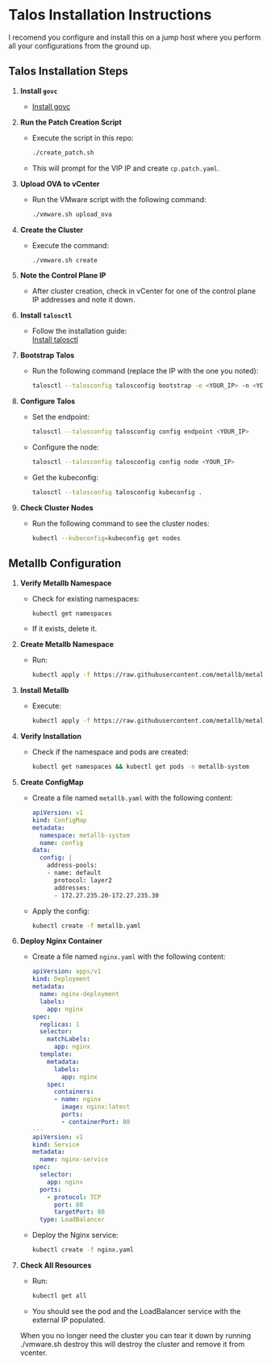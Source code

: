 # Talos Installation Instructions
I recomend you configure and install this on a jump host where you perform all your configurations from the ground up.

## Talos Installation Steps

1. **Install `govc`**  
   - [Install govc](https://github.com/vmware/govmomi/blob/main/govc/README.md)

2. **Run the Patch Creation Script**  
   - Execute the script in this repo:  
     ```bash
     ./create_patch.sh
     ```  
   - This will prompt for the VIP IP and create `cp.patch.yaml`.

3. **Upload OVA to vCenter**  
   - Run the VMware script with the following command:  
     ```bash
     ./vmware.sh upload_ova
     ```

4. **Create the Cluster**  
   - Execute the command:  
     ```bash
     ./vmware.sh create
     ```

5. **Note the Control Plane IP**  
   - After cluster creation, check in vCenter for one of the control plane IP addresses and note it down.

6. **Install `talosctl`**  
   - Follow the installation guide:  
     [Install talosctl](https://www.talos.dev/v1.9/talos-guides/install/talosctl/)

7. **Bootstrap Talos**  
   - Run the following command (replace the IP with the one you noted):  
     ```bash
     talosctl --talosconfig talosconfig bootstrap -e <YOUR_IP> -n <YOUR_IP>
     ```

8. **Configure Talos**  
   - Set the endpoint:  
     ```bash
     talosctl --talosconfig talosconfig config endpoint <YOUR_IP>
     ```  
   - Configure the node:  
     ```bash
     talosctl --talosconfig talosconfig config node <YOUR_IP>
     ```  
   - Get the kubeconfig:  
     ```bash
     talosctl --talosconfig talosconfig kubeconfig .
     ```

9. **Check Cluster Nodes**  
   - Run the following command to see the cluster nodes:  
     ```bash
     kubectl --kubeconfig=kubeconfig get nodes
     ```

## Metallb Configuration

1. **Verify Metallb Namespace**  
   - Check for existing namespaces:  
     ```bash
     kubectl get namespaces
     ```  
   - If it exists, delete it.

2. **Create Metallb Namespace**  
   - Run:  
     ```bash
     kubectl apply -f https://raw.githubusercontent.com/metallb/metallb/v0.14.5/manifests/namespace.yaml
     ```

3. **Install Metallb**  
   - Execute:  
     ```bash
     kubectl apply -f https://raw.githubusercontent.com/metallb/metallb/v0.14.5/manifests/metallb.yaml
     ```

4. **Verify Installation**  
   - Check if the namespace and pods are created:  
     ```bash
     kubectl get namespaces && kubectl get pods -n metallb-system
     ```

5. **Create ConfigMap**  
   - Create a file named `metallb.yaml` with the following content:  
     ```yaml
     apiVersion: v1
     kind: ConfigMap
     metadata:
       namespace: metallb-system
       name: config
     data:
       config: |
         address-pools:
         - name: default
           protocol: layer2
           addresses:
           - 172.27.235.20-172.27.235.30
     ```  
   - Apply the config:  
     ```bash
     kubectl create -f metallb.yaml
     ```

6. **Deploy Nginx Container**  
   - Create a file named `nginx.yaml` with the following content:  
     ```yaml
     apiVersion: apps/v1
     kind: Deployment
     metadata:
       name: nginx-deployment
       labels:
         app: nginx
     spec:
       replicas: 1
       selector:
         matchLabels:
           app: nginx
       template:
         metadata:
           labels:
             app: nginx
         spec:
           containers:
           - name: nginx
             image: nginx:latest
             ports:
             - containerPort: 80
     ---
     apiVersion: v1
     kind: Service
     metadata:
       name: nginx-service
     spec:
       selector:
         app: nginx
       ports:
         - protocol: TCP
           port: 80
           targetPort: 80
       type: LoadBalancer
     ```  
   - Deploy the Nginx service:  
     ```bash
     kubectl create -f nginx.yaml
     ```

7. **Check All Resources**  
   - Run:  
     ```bash
     kubectl get all
     ```  
   - You should see the pod and the LoadBalancer service with the external IP populated.

   When you no longer need the cluster you can tear it down by running ./vmware.sh destroy this will destroy the cluster and remove it from vcenter.